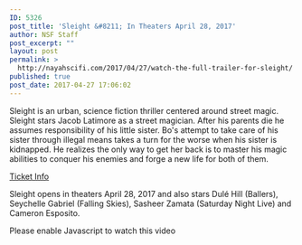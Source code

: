 ```yaml
---
ID: 5326
post_title: 'Sleight &#8211; In Theaters April 28, 2017'
author: NSF Staff
post_excerpt: ""
layout: post
permalink: >
  http://nayahscifi.com/2017/04/27/watch-the-full-trailer-for-sleight/
published: true
post_date: 2017-04-27 17:06:02
---
```

Sleight is an urban, science fiction thriller centered around street magic. Sleight stars Jacob Latimore as a street magician. After his parents die he assumes responsibility of his little sister. Bo's attempt to take care of his sister through illegal means takes a turn for the worse when his sister is kidnapped. He realizes the only way to get her back is to master his magic abilities to conquer his enemies and forge a new life for both of them.

<a href="http://www.fandango.com/sleight_198344/movieoverview">Ticket Info</a>

Sleight opens in theaters April 28, 2017 and also stars Dulé Hill (Ballers), Seychelle Gabriel (Falling Skies), Sasheer Zamata (Saturday Night Live) and Cameron Esposito.

<script class="cmplx-embed" src="//player.complex.com/tv/js/embed.js?cId=dhbHJ1ODE6jFFilpDbeVWUQf-_04Udou&pId=556f8260656c47a4ab49bf6f2dde85f3&adSetCode=3f3b9e47c2954e21bdfb5618c47a61ea&site=complex&kw="></script><noscript>
<div>Please enable Javascript to watch this video</div>
</noscript>